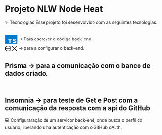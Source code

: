 <h1>Projeto NLW Node Heat</h1>

✨ Tecnologias Esse projeto foi desenvolvido com as seguintes tecnologias:


<div style="display: inline_block"><br>
<img align="center" alt="typescript" height="30" width="40" src="https://raw.githubusercontent.com/devicons/devicon/master/icons/typescript/typescript-plain.svg"> ->  Para escrever o código back-end.<br>
<img align="center" alt="express" height="30" width="40" src="https://github.com/devicons/devicon/blob/master/icons/express/express-original.svg"> -> para a configurar o back-end.<br>
<h2>Prisma -> para a comunicação com o banco de dados criado.</h2><br>
<h2>Insomnia -> para teste de Get e Post com a comunicação da resposta com a api do GitHub</h2>
</div>

💻 Configuraração de um servidor back-end, onde busca o perfil do usuário, liberando uma autenticação com o GitHub oAuth.
